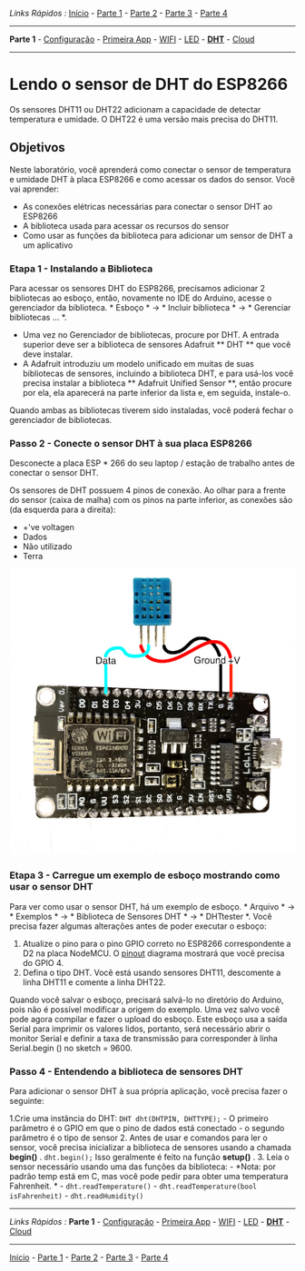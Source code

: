 *Links Rápidos :*
[Início](/README.pt.md) - [Parte 1](part1/README.md) - [Parte 2](part2/README.md) - [Parte 3](part3/README.md) - [Parte 4](part4/README.md)
***
**Parte 1** - [Configuração](PREREQ.md) - [Primeira App](FIRSTAPP.md) - [WIFI](WIFI.md) - [LED](LED.md) - [**DHT**](DHT.md) - [Cloud](IOTCLOUD.md)
***

# Lendo o sensor de DHT do ESP8266

Os sensores DHT11 ou DHT22 adicionam a capacidade de detectar temperatura e umidade. O DHT22 é uma versão mais precisa do DHT11.

## Objetivos

Neste laboratório, você aprenderá como conectar o sensor de temperatura e umidade DHT à placa ESP8266 e como acessar os dados do sensor. Você vai aprender:

- As conexões elétricas necessárias para conectar o sensor DHT ao ESP8266
- A biblioteca usada para acessar os recursos do sensor
- Como usar as funções da biblioteca para adicionar um sensor de DHT a um aplicativo

### Etapa 1 - Instalando a Biblioteca

Para acessar os sensores DHT do ESP8266, precisamos adicionar 2 bibliotecas ao esboço, então, novamente no IDE do Arduino, acesse o gerenciador da biblioteca. * Esboço * -> * Incluir biblioteca * -> * Gerenciar bibliotecas ... *.

- Uma vez no Gerenciador de bibliotecas, procure por DHT. A entrada superior deve ser a biblioteca de sensores Adafruit ** DHT ** que você deve instalar.
- A Adafruit introduziu um modelo unificado em muitas de suas bibliotecas de sensores, incluindo a biblioteca DHT, e para usá-los você precisa instalar a biblioteca ** Adafruit Unified Sensor **, então procure por ela, ela aparecerá na parte inferior da lista e, em seguida, instale-o.

Quando ambas as bibliotecas tiverem sido instaladas, você poderá fechar o gerenciador de bibliotecas.

### Passo 2 - Conecte o sensor DHT à sua placa ESP8266

Desconecte a placa ESP * 266 do seu laptop / estação de trabalho antes de conectar o sensor DHT.

Os sensores de DHT possuem 4 pinos de conexão. Ao olhar para a frente do sensor (caixa de malha) com os pinos na parte inferior, as conexões são (da esquerda para a direita):

- +'ve voltagen
- Dados
- Não utilizado
- Terra

![Cabeamento DHT no NodeMCU ](../images/NodeMCU_DHT.jpg)

### Etapa 3 - Carregue um exemplo de esboço mostrando como usar o sensor DHT

Para ver como usar o sensor DHT, há um exemplo de esboço. * Arquivo * -> * Exemplos * -> * Biblioteca de Sensores DHT * -> * DHTtester *. Você precisa fazer algumas alterações antes de poder executar o esboço:

1. Atualize o pino para o pino GPIO correto no ESP8266 correspondente a D2 na placa NodeMCU.  O [pinout](https://circuits4you.com/2017/12/31/nodemcu-pinout/) diagrama mostrará que você precisa do GPIO 4.
2. Defina o tipo DHT. Você está usando sensores DHT11, descomente a linha DHT11 e comente a linha DHT22.

Quando você salvar o esboço, precisará salvá-lo no diretório do Arduino, pois não é possível modificar a origem do exemplo. Uma vez salvo você pode agora compilar e fazer o upload do esboço. Este esboço usa a saída Serial para imprimir os valores lidos, portanto, será necessário abrir o monitor Serial e definir a taxa de transmissão para corresponder à linha Serial.begin () no sketch = 9600.

### Passo 4 - Entendendo a biblioteca de sensores DHT

Para adicionar o sensor DHT à sua própria aplicação, você precisa fazer o seguinte:

1.Crie uma instância do DHT: `DHT dht(DHTPIN, DHTTYPE);`
    - O primeiro parâmetro é o GPIO em que o pino de dados está conectado
    - o segundo parâmetro é o tipo de sensor
2. Antes de usar e comandos para ler o sensor, você precisa inicializar a biblioteca de sensores usando a chamada **begin()** .  `dht.begin();`  Isso geralmente é feito na função **setup()** .
3. Leia o sensor necessário usando uma das funções da biblioteca:
    - *Nota: por padrão temp está em C, mas você pode pedir para obter uma temperatura Fahrenheit. *
    - `dht.readTemperature()`
    - `dht.readTemperature(bool isFahrenheit)`
    - `dht.readHumidity()`

***
*Links Rápidos :*
**Parte 1** - [Configuração](PREREQ.md) - [Primeira App](FIRSTAPP.md) - [WIFI](WIFI.md) - [LED](LED.md) - [**DHT**](DHT.md) - [Cloud](IOTCLOUD.md)
***
[Início](/README.pt.md) - [Parte 1](part1/README.md) - [Parte 2](part2/README.md) - [Parte 3](part3/README.md) - [Parte 4](part4/README.md)
